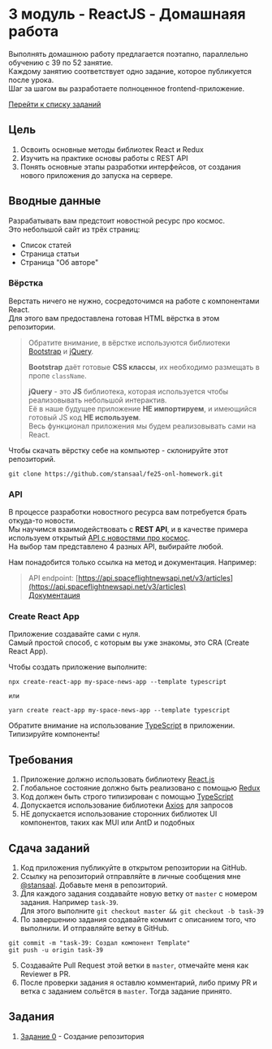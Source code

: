 # 3 модуль - ReactJS - Домашнаяя работа

Выполнять домашнюю работу предлагается поэтапно, параллельно обучению с 39 по 52 занятие.\
Каждому занятию соответствует одно задание, которое публикуется после урока.\
Шаг за шагом вы разработаете полноценное frontend-приложение.

[Перейти к списку заданий](#задания)

## Цель
1. Освоить основные методы библиотек React и Redux
2. Изучить на практике основы работы с REST API
3. Понять основные этапы разработки интерфейсов, от создания нового приложения до запуска на сервере.


## Вводные данные
Разрабатывать вам предстоит новостной ресурс про космос.\
Это небольшой сайт из трёх страниц:
- Список статей
- Страница статьи
- Страница "Об авторе"

### Вёрстка
Верстать ничего не нужно, сосредоточимся на работе с компонентами React.\
Для этого вам предоставлена готовая HTML вёрстка в этом репозитории.
> Обратите внимание, в вёрстке используются библиотеки [Bootstrap](https://getbootstrap.com) и [jQuery](https://jquery.com/).
> 
> **Bootstrap** даёт готовые **CSS классы**, их необходимо размещать в пропе ```className```.
> 
> **jQuery** - это **JS** библиотека, которая используется чтобы реализовывать небольшой интерактив. \
> Её в наше будущее приложение **НЕ импортируем**, и имеющийся готовый JS код **НЕ используем**. \
> Весь функционал приложения мы будем реализовывать сами на React. 

Чтобы скачать вёрстку себе на компьютер - склонируйте этот репозиторий.
```
git clone https://github.com/stansaal/fe25-onl-homework.git
```

### API
В процессе разработки новостного ресурса вам потребуется брать откуда-то новости. \
Мы научимся взаимодействовать с **REST API**, и в качестве примера используем открытый [API с новостями про космос](https://thespacedevs.com/snapi). \
На выбор там представлено 4 разных API, выбирайте любой.

Нам понадобится только ссылка на метод и документация. Например:
> API endpoint: [https://api.spaceflightnewsapi.net/v3/articles](https://api.spaceflightnewsapi.net/v3/articles) \
> [Документация](https://api.spaceflightnewsapi.net/v3/documentation#/Article)

### Create React App
Приложение создавайте сами с нуля. \
Самый простой способ, с которым вы уже знакомы, это CRA (Create React App).

Чтобы создать приложение выполните:
```
npx create-react-app my-space-news-app --template typescript

или

yarn create react-app my-space-news-app --template typescript

```
Обратите внимание на использование [TypeScript](https://www.typescriptlang.org/) в приложении. Типизируйте компоненты!

## Требования
1. Приложение должно использовать библиотеку [React.js](https://ru.reactjs.org/)
2. Глобальное состояние должно быть реализовано с помощью [Redux](https://redux.js.org/)
3. Код должен быть строго типизирован с помощью [TypeScript](https://www.typescriptlang.org/)
4. Допускается использование библиотеки [Axios](https://axios-http.com/docs/intro) для запросов
5. НЕ допускается использование сторонних библиотек UI компонентов, таких как MUI или AntD и подобных

## Сдача заданий
1. Код приложения публикуйте в открытом репозитории на GitHub.
2. Ссылку на репозиторий отправляйте в личные сообщения мне [@stansaal](https://t.me/stansaal). Добавьте меня в репозиторий.
3. Для каждого задания создавайте новую ветку от ```master``` с номером задания. Например ```task-39```. \
Для этого выполните ```git checkout master && git checkout -b task-39```
4. По завершению задания создавайте коммит с описанием того, что выполнили. И отправляйте ветку в GitHub.
```
git commit -m "task-39: Создал компонент Template"
git push -u origin task-39
```
5. Создавайте Pull Request этой ветки в ```master```, отмечайте меня как Reviewer в PR.
6. После проверки задания я оставлю комментарий, либо приму PR и ветка с заданием сольётся в ```master```. Тогда задание принято.

## Задания
1. [Задание 0](tasks/task-0/) - Создание репозитория